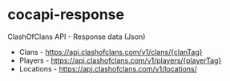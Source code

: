 # cocapi-response
ClashOfClans API - Response data (Json)

* Clans - https://api.clashofclans.com/v1/clans/{clanTag} 
* Players - https://api.clashofclans.com/v1/players/{playerTag}
* Locations - https://api.clashofclans.com/v1/locations/ 
